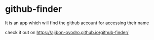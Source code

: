# github-finder
It is an app which will find the github account for accessing their name

check it out on https://ajibon-ovodro.github.io/github-finder/
